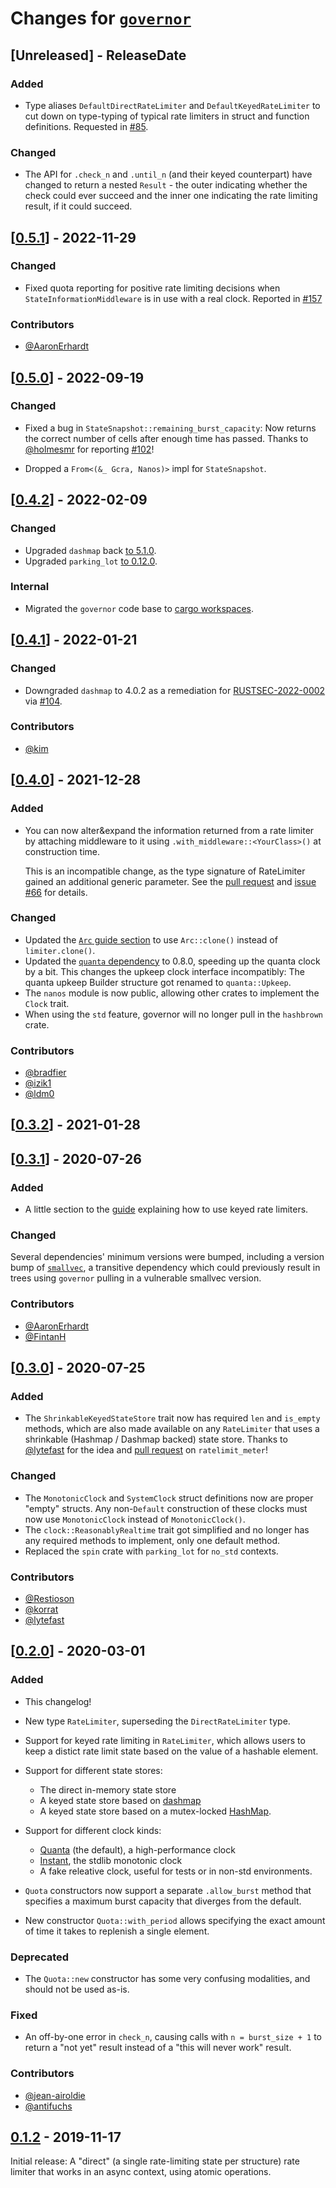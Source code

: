 # Changes for [`governor`](https://crates.io/crates/governor)

<!-- next-header -->

## [Unreleased] - ReleaseDate

### Added
* Type aliases `DefaultDirectRateLimiter` and
  `DefaultKeyedRateLimiter` to cut down on type-typing of typical rate
  limiters in struct and function definitions. Requested in
  [#85](https://github.com/antifuchs/governor/issues/85).

### Changed
* The API for `.check_n` and `.until_n` (and their keyed counterpart)
  have changed to return a nested `Result` - the outer indicating
  whether the check could ever succeed and the inner one indicating
  the rate limiting result, if it could succeed.

## [[0.5.1](https://docs.rs/governor/0.5.1/governor/)] - 2022-11-29

### Changed
* Fixed quota reporting for positive rate limiting decisions when
  `StateInformationMiddleware` is in use with a real clock. Reported
  in [#157](https://github.com/antifuchs/governor/issues/157)

### Contributors
* [@AaronErhardt](https://github.com/AaronErhardt)

## [[0.5.0](https://docs.rs/governor/0.5.0/governor/)] - 2022-09-19

### Changed
* Fixed a bug in `StateSnapshot::remaining_burst_capacity`: Now
  returns the correct number of cells after enough time has
  passed. Thanks to [@holmesmr](https://github.com/holmesmr) for
  reporting [#102](https://github.com/antifuchs/governor/issues/102)!

* Dropped a `From<(&_ Gcra, Nanos)>` impl for `StateSnapshot`.

## [[0.4.2](https://docs.rs/governor/0.4.2/governor/)] - 2022-02-09

### Changed
* Upgraded `dashmap` back [to 5.1.0](https://github.com/antifuchs/governor/pull/110).
* Upgraded `parking_lot` [to 0.12.0](https://github.com/antifuchs/governor/pull/109).

### Internal
* Migrated the `governor` code base to [cargo
  workspaces](https://doc.rust-lang.org/book/ch14-03-cargo-workspaces.html).

## [[0.4.1](https://docs.rs/governor/0.4.1/governor/)] - 2022-01-21

### Changed
* Downgraded `dashmap` to 4.0.2 as a remediation for
  [RUSTSEC-2022-0002](https://rustsec.org/advisories/RUSTSEC-2022-0002)
  via [#104](https://github.com/antifuchs/governor/pull/104).

### Contributors
* [@kim](https://github.com/kim)

## [[0.4.0](https://docs.rs/governor/0.4.0/governor/)] - 2021-12-28

### Added
* You can now alter&expand the information returned from a rate
  limiter by attaching middleware to it using
  `.with_middleware::<YourClass>()` at construction time.

  This is an incompatible change, as the type signature of RateLimiter
  gained an additional generic parameter. See the [pull
  request](https://github.com/antifuchs/governor/pull/67) and
  [issue #66](https://github.com/antifuchs/governor/issues/66) for
  details.

### Changed

* Updated the [`Arc` guide section](https://docs.rs/governor/0.3.3/governor/_guide/index.html#wrapping-the-limiter-in-an-arc) to use `Arc::clone()` instead of `limiter.clone()`.
* Updated the [`quanta` dependency](https://crates.io/crates/quanta)
  to 0.8.0, speeding up the quanta clock by a bit. This changes the
  upkeep clock interface incompatibly: The quanta upkeep Builder
  structure got renamed to `quanta::Upkeep`.
* The `nanos` module is now public, allowing other crates to implement
  the `Clock` trait.
* When using the `std` feature, governor will no longer pull in the
  `hashbrown` crate.

### Contributors
* [@bradfier](https://github.com/bradfier)
* [@izik1](https://github.com/izik1)
* [@ldm0](https://github.com/ldm0)

## [[0.3.2](https://docs.rs/governor/0.3.2/governor/)] - 2021-01-28

## [[0.3.1](https://docs.rs/governor/0.3.1/governor/)] - 2020-07-26

### Added

* A little section to the
  [guide](https://docs.rs/governor/0.3.1/governor/_guide/index.html)
  explaining how to use keyed rate limiters.

### Changed

  Several dependencies' minimum versions were bumped, including a
  version bump of
  [`smallvec`](https://github.com/servo/rust-smallvec), a transitive
  dependency which could previously result in trees using `governor`
  pulling in a vulnerable smallvec version.

### Contributors

* [@AaronErhardt](https://github.com/AaronErhardt)
* [@FintanH](https://github.com/FintanH)

## [[0.3.0](https://docs.rs/governor/0.3.0/governor/)] - 2020-07-25

### Added

* The `ShrinkableKeyedStateStore` trait now has required `len` and
  `is_empty` methods, which are also made available on any
  `RateLimiter` that uses a shrinkable (Hashmap / Dashmap backed)
  state store. Thanks to [@lytefast](https://github.com/lytefast) for
  the idea and [pull request](https://github.com/antifuchs/ratelimit_meter/pull/38)
  on `ratelimit_meter`!

### Changed

* The `MonotonicClock` and `SystemClock` struct definitions now are
  proper "empty" structs. Any non-`Default` construction of these clocks
  must now use `MonotonicClock` instead of `MonotonicClock()`.
* The `clock::ReasonablyRealtime` trait got simplified and no longer
  has any required methods to implement, only one default method.
* Replaced the `spin` crate with `parking_lot` for `no_std` contexts.

### Contributors

* [@Restioson](https://github.com/Restioson)
* [@korrat](https://github.com/korrat)
* [@lytefast](https://github.com/lytefast)

## [[0.2.0](https://docs.rs/governor/0.2.0/governor/)] - 2020-03-01

### Added

* This changelog!

* New type `RateLimiter`, superseding the `DirectRateLimiter` type.

* Support for keyed rate limiting in `RateLimiter`, which allows users
  to keep a distict rate limit state based on the value of a hashable
  element.

* Support for different state stores:
  * The direct in-memory state store
  * A keyed state store based on [dashmap](https://crates.io/crates/dashmap)
  * A keyed state store based on a mutex-locked [HashMap](https://doc.rust-lang.org/nightly/std/collections/struct.HashMap.html).

* Support for different clock kinds:
  * [Quanta](https://crates.io/crates/quanta) (the default), a high-performance clock
  * [Instant](https://doc.rust-lang.org/nightly/std/time/struct.Instant.html), the stdlib monotonic clock
  * A fake releative clock, useful for tests or in non-std environments.

* `Quota` constructors now support a separate `.allow_burst` method
  that specifies a maximum burst capacity that diverges from the
  default.

* New constructor `Quota::with_period` allows specifying the exact
  amount of time it takes to replenish a single element.

### Deprecated

* The `Quota::new` constructor has some very confusing modalities, and
  should not be used as-is.

### Fixed

* An off-by-one error in `check_n`, causing calls with `n =
  burst_size + 1` to return a "not yet" result instead of a "this will
  never work" result.

### Contributors

* [@jean-airoldie](https://github.com/jean-airoldie)
* [@antifuchs](https://github.com/antifuchs)

## [0.1.2](https://docs.rs/governor/0.1.2/governor/) - 2019-11-17

Initial release: A "direct" (a single rate-limiting state per
structure) rate limiter that works in an async context, using atomic
operations.
